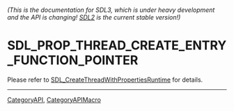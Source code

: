 ###### (This is the documentation for SDL3, which is under heavy development and the API is changing! [SDL2](https://wiki.libsdl.org/SDL2/) is the current stable version!)
# SDL_PROP_THREAD_CREATE_ENTRY_FUNCTION_POINTER

Please refer to [SDL_CreateThreadWithPropertiesRuntime](SDL_CreateThreadWithPropertiesRuntime) for details.

----
[CategoryAPI](CategoryAPI), [CategoryAPIMacro](CategoryAPIMacro)

